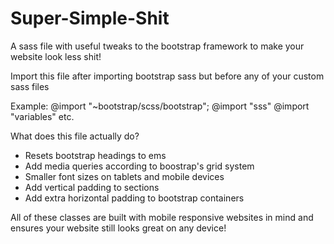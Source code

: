 # Super-Simple-Shit
A sass file with useful tweaks to the bootstrap framework to make your website look less shit!

Import this file after importing bootstrap sass but before any of your custom sass files

Example:
@import "~bootstrap/scss/bootstrap";
@import "sss"
@import "variables"
etc.

What does this file actually do?
- Resets bootstrap headings to ems
- Add media queries according to boostrap's grid system
- Smaller font sizes on tablets and mobile devices
- Add vertical padding to sections
- Add extra horizontal padding to bootstrap containers

All of these classes are built with mobile responsive websites in mind and ensures your website still looks great on any device!

